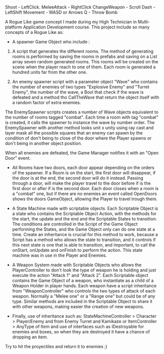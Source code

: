 Shoot - LeftClick. 
MeleeAttack - RightClick 
ChangeWeapon - Scroll 
Dash - LeftShift 
Movement - WASD or Arrows 
Q - Throw Bomb


A Rogue Like game concept I made during my High Technician in Multi-platform Application Development course. This project include so many concepts of a Rogue Like as:

- A spawner Game Object who include :

1.  A script that generates the different rooms. The method of generating rooms is performed by saving the rooms in prefabs and saving on a List array seven random generated rooms. This rooms will be created on the scene when the player reach to one of them. Each room is generated a hundred units far from the other one. 

2. An enemy spawner script with a parameter object "Wave" who contains the number of enemies of two types "Explosive Enemy" and "Turret Enemy", the number of the wave, a Bool that check if the wave is defeated and a method tho CallTheWave that return the object itself with a random factor of extra enemies. 

The EnemySpawner scripts creates a number of Wave objects equivalent to the number of rooms tagged "combat". Each time a room with tag "combat" is created, it calls the spawner to instance the wave by number order.  The EnemySpawner with another method looks unit x unity using ray cast and layer mask all the possible squares that an enemy can spawn by the condition of don't being to close of the door where the Player spawns or don't being in another object position. 

When all enemies are defeated, the Game Manager notifies it with an "Open Door" event. 

- All Rooms have two doors, each door appear depending on the orders of the spawner. If a Room is on the start, the first door will disappear, if the door is at the end, the second door will do it instead. Passing through a door, will make the player travel to the door before if is the first door or after if is the second door.  Each door closes when a room is a "combat" one, but if there are no enemies an event called OpenDoors shows the doors GameObject, allowing the Player to travel trough them. 

- A State Machine made with scriptable objects. Each Scriptable Object is a state who contains the Scriptable Object Action, with the methods for the start, the update and the end and the Scriptable States to transition.  The conditions are controlled in the Script of the Game Object performing the States, and the Game Object only can do one state at a time. Create an inheritance is crucial for this method to work, because a Script has a method who allows the state to transition, and it controls if this next state is one that is able to transition, and important, to call the onStart, onUpdate and onFinish to perform the action.  This state machine was in use in the Player and Enemies. 

- A Weapon System made with Scriptable Objects who allows the PlayerController to don't look the type of weapon he is holding and just execute the action "Attack 1" and "Attack 2".  Each Scriptable object contains the Game Object of a weapon, who instantiate as a child of a Weapon Holder in player hands. Each weapon have a script inheritance from "WeaponController" who controls the two types of attack of each weapon. Normally a "Melee one" or a "Range one" but could be of any type. Similar methods are included in the Scriptable Object to share it with other weapons, making easier the creation of new weapons. 

- Finally, use of inheritance such as: StateMachineController > Character > Player/Enemy and from Enemy Turret and Kamikaze or ItemController > AnyType of Item and use of interfaces such as IDestroyable for enemies and boxes, so when they are destroyed it have a chance of dropping an item. 

Try to hit the proyectiles and return it to enemies ;)